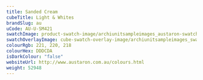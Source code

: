 ```yaml
---
title: Sanded Cream
cubeTitle: Light & Whites
brandSlug: au
uCode: AU-U-SM421
swatchImage: product-swatch-image/archiunitsampleimages_austaron-swatch_Sanded_Cream.jpg
swatchOverlayImage: cube-swatch-overlay-image/archiunitsampleimages_swatch-overlay_austaron.png
colourRgb: 221, 220, 218
colourHex: DDDCDA
isDarkColour: "false"
websiteUrl: http://www.austaron.com.au/colours.html
weight: 52948
---
```


